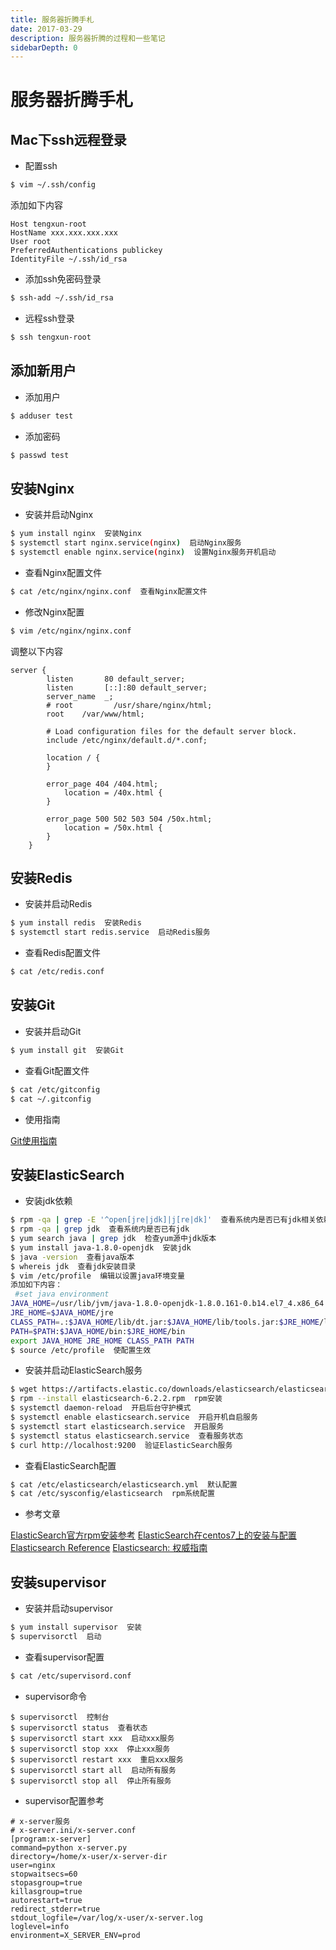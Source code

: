 ```yaml
---
title: 服务器折腾手札
date: 2017-03-29
description: 服务器折腾的过程和一些笔记
sidebarDepth: 0
---
```


# 服务器折腾手札

## Mac下ssh远程登录

* 配置ssh

```bash
$ vim ~/.ssh/config
```

添加如下内容

```
Host tengxun-root
HostName xxx.xxx.xxx.xxx
User root
PreferredAuthentications publickey
IdentityFile ~/.ssh/id_rsa
```

* 添加ssh免密码登录

```bash
$ ssh-add ~/.ssh/id_rsa
```

* 远程ssh登录

```bash
$ ssh tengxun-root
```


## 添加新用户

* 添加用户

```bash
$ adduser test
```

* 添加密码

```bash
$ passwd test
```


## 安装Nginx

* 安装并启动Nginx

```bash
$ yum install nginx  安装Nginx
$ systemctl start nginx.service(nginx)  启动Nginx服务
$ systemctl enable nginx.service(nginx)  设置Nginx服务开机启动
```

* 查看Nginx配置文件

```bash
$ cat /etc/nginx/nginx.conf  查看Nginx配置文件
```

* 修改Nginx配置

```bash
$ vim /etc/nginx/nginx.conf
```

调整以下内容

```
server {
        listen       80 default_server;
        listen       [::]:80 default_server;
        server_name  _;
        # root         /usr/share/nginx/html;
        root    /var/www/html;

        # Load configuration files for the default server block.
        include /etc/nginx/default.d/*.conf;

        location / {
        }

        error_page 404 /404.html;
            location = /40x.html {
        }

        error_page 500 502 503 504 /50x.html;
            location = /50x.html {
        }
    }
```


## 安装Redis

* 安装并启动Redis

```bash
$ yum install redis  安装Redis
$ systemctl start redis.service  启动Redis服务
```

* 查看Redis配置文件

```bash
$ cat /etc/redis.conf
```

## 安装Git

* 安装并启动Git

```bash
$ yum install git  安装Git
```

* 查看Git配置文件

```bash
$ cat /etc/gitconfig
$ cat ~/.gitconfig
```

* 使用指南

[Git使用指南](https://git-scm.com/book/zh/v1/%E8%87%AA%E5%AE%9A%E4%B9%89-Git-%E9%85%8D%E7%BD%AE-Git)

## 安装ElasticSearch

* 安装jdk依赖

```bash
$ rpm -qa | grep -E '^open[jre|jdk]|j[re|dk]'  查看系统内是否已有jdk相关依赖
$ rpm -qa | grep jdk  查看系统内是否已有jdk
$ yum search java | grep jdk  检查yum源中jdk版本
$ yum install java-1.8.0-openjdk  安装jdk
$ java -version  查看java版本
$ whereis jdk  查看jdk安装目录
$ vim /etc/profile  编辑以设置java环境变量
添加如下内容：
 #set java environment
JAVA_HOME=/usr/lib/jvm/java-1.8.0-openjdk-1.8.0.161-0.b14.el7_4.x86_64
JRE_HOME=$JAVA_HOME/jre
CLASS_PATH=.:$JAVA_HOME/lib/dt.jar:$JAVA_HOME/lib/tools.jar:$JRE_HOME/lib
PATH=$PATH:$JAVA_HOME/bin:$JRE_HOME/bin
export JAVA_HOME JRE_HOME CLASS_PATH PATH
$ source /etc/profile  使配置生效
```

* 安装并启动ElasticSearch服务

```bash
$ wget https://artifacts.elastic.co/downloads/elasticsearch/elasticsearch-6.2.2.rpm  下载rpm包
$ rpm --install elasticsearch-6.2.2.rpm  rpm安装
$ systemctl daemon-reload  开启后台守护模式
$ systemctl enable elasticsearch.service  开启开机自启服务
$ systemctl start elasticsearch.service  开启服务
$ systemctl status elasticsearch.service  查看服务状态
$ curl http://localhost:9200  验证ElasticSearch服务
```

* 查看ElasticSearch配置

```bash
$ cat /etc/elasticsearch/elasticsearch.yml  默认配置
$ cat /etc/sysconfig/elasticsearch  rpm系统配置
```

* 参考文章

[ElasticSearch官方rpm安装参考](https://www.elastic.co/guide/en/elasticsearch/reference/current/rpm.html#rpm)
[ElasticSearch在centos7上的安装与配置](https://www.biaodianfu.com/centos-7-install-elasticsearch.html)
[Elasticsearch Reference](https://www.elastic.co/guide/en/elasticsearch/reference/current/index.html)
[Elasticsearch: 权威指南](https://www.elastic.co/guide/cn/elasticsearch/guide/cn/foreword_id.html)

## 安装supervisor

* 安装并启动supervisor

```bash
$ yum install supervisor  安装
$ supervisorctl  启动
```

* 查看supervisor配置

```bash
$ cat /etc/supervisord.conf
```

* supervisor命令

```
$ supervisorctl  控制台
$ supervisorctl status  查看状态
$ supervisorctl start xxx  启动xxx服务
$ supervisorctl stop xxx  停止xxx服务
$ supervisorctl restart xxx  重启xxx服务
$ supervisorctl start all  启动所有服务
$ supervisorctl stop all  停止所有服务
```

* supervisor配置参考

```
# x-server服务
# x-server.ini/x-server.conf
[program:x-server]
command=python x-server.py
directory=/home/x-user/x-server-dir
user=nginx
stopwaitsecs=60
stopasgroup=true
killasgroup=true
autorestart=true
redirect_stderr=true
stdout_logfile=/var/log/x-user/x-server.log
loglevel=info
environment=X_SERVER_ENV=prod
```
